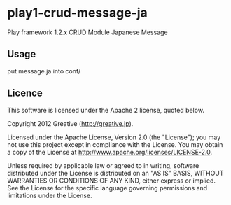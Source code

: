 play1-crud-message-ja
=====================

Play framework 1.2.x CRUD Module Japanese Message

## Usage

put message.ja into conf/

## Licence

This software is licensed under the Apache 2 license, quoted below.

Copyright 2012 Greative (http://greative.jp).

Licensed under the Apache License, Version 2.0 (the "License"); you may not use this project except in compliance with the License. You may obtain a copy of the License at http://www.apache.org/licenses/LICENSE-2.0.

Unless required by applicable law or agreed to in writing, software distributed under the License is distributed on an "AS IS" BASIS, WITHOUT WARRANTIES OR CONDITIONS OF ANY KIND, either express or implied. See the License for the specific language governing permissions and limitations under the License.